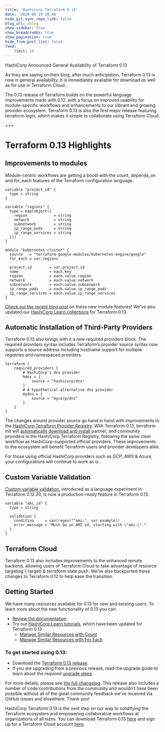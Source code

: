 ```yaml
---
title: 'Hashicorp Terraform 0.13'
date: '2020-08-19 20:48'
hide_git_sync_repo_link: false
blog_url: /blog
show_sidebar: true
show_breadcrumbs: true
show_pagination: true
hide_from_post_list: false
feed:
    limit: 10
---
```


HashiCorp Announced General Availability of Terraform 0.13

As they are saying on their blog, after much anticipation, Terraform 0.13 is now in general availability. It is immediately available for download as well as for use in Terraform Cloud.

The 0.13 release of Terraform builds on the powerful language improvements made with 0.12, with a focus on improved usability for module-specific workflows and enhancements to our vibrant and growing provider ecosystem. Terraform 0.13 is also the first major release featuring terraform login, which makes it simple to collaborate using Terraform Cloud.

===

# Terraform 0.13 Highlights
## Improvements to modules
Module-centric workflows are getting a boost with the count, depends_on and for_each features of the Terraform configuration language.
```
variable "project_id" {
  type = string
}

variable "regions" {
  type = map(object({
    region            = string
    network           = string
    subnetwork        = string
    ip_range_pods     = string
    ip_range_services = string
  }))
}

module "kubernetes_cluster" {
  source   = "terraform-google-modules/kubernetes-engine/google"
  for_each = var.regions

  project_id        = var.project_id
  name              = each.key
  region            = each.value.region
  network           = each.value.network
  subnetwork        = each.value.subnetwork
  ip_range_pods     = each.value.ip_range_pods
  ip_range_services = each.value.ip_range_services
}
```
[Check out the recent blog post](https://www.hashicorp.com/blog/terraform-0-13-brings-powerful-meta-arguments-to-modular-workflows) on these new module features! We've also updated our [HashiCorp Learn collections](https://learn.hashicorp.com/collections/terraform/configuration-language) for Terraform 0.13.

## Automatic Installation of Third-Party Providers
Terraform 0.13 also brings with it a new required providers block. The required providers syntax includes Terraform’s provider source syntax now supports a source address including hostname support for multiple registries and namespaced providers.
```
terraform {
    required_providers {
        # HashiCorp's dns provider
        hdns = {
            source = "hashicorp/dns"
        }
        # A hypothetical alternative dns provider
        mydns = {
            source = "mycorp/dns"
        }
    }
}
```
The changes around provider source go hand in hand with improvements to the [HashiCorp Terraform Provider Registry](https://registry.terraform.io/). With Terraform 0.13, terraform init will [automatically download and install](https://www.hashicorp.com/blog/automatic-installation-of-third-party-providers-with-terraform-0-13) partner, and community providers in the HashiCorp Terraform Registry, following the same clear workflow as HashiCorp-supported official providers. These improvements to the ecosystem will benefit Terraform users and provider developers alike.

For those using official HashiCorp providers such as GCP, AWS & Azure, your configurations will continue to work as is.

## Custom Variable Validation
[Custom variable validation](https://www.hashicorp.com/blog/custom-variable-validation-in-terraform-0-13), introduced as a language experiment in Terraform 0.12.20, is now a production-ready feature in Terraform 0.13.
```
variable "ami_id" {
  type = string

  validation {
    condition     = can(regex("^ami-", var.example))
    error_message = "Must be an AMI id, starting with \"ami-\"."
  }
}
```
## Terraform Cloud
Terraform 0.13 also includes improvements to the enhanced remote backend, allowing users of Terraform Cloud to take advantage of resource targeting (-target) & terraform state push. We’ve also backported these changes to Terraform 0.12 to help ease the transition.

## Getting Started
We have many resources available for 0.13 for new and existing users. To learn more about the new functionality of 0.13 you can:

* [Review the documentation](https://www.terraform.io/docs/cli-index.html)
* Try our [HashiCorp Learn tutorials](https://learn.hashicorp.com/terraform), which have been updated for Terraform 0.13
    * [Manage Similar Resources with Count](https://learn.hashicorp.com/tutorials/terraform/count)
    * [Manage Similar Resources with For Each](https://learn.hashicorp.com/tutorials/terraform/for-each)

### To get started using 0.13:

* Download the [Terraform 0.13 release](https://www.terraform.io/downloads.html).
* If you are upgrading from a previous release, read the upgrade guide to learn about the required [upgrade steps](https://www.terraform.io/upgrade-guides/0-13.html).

For more details, please see [the full changelog](https://github.com/hashicorp/terraform/blob/master/CHANGELOG.md). This release also includes a number of code contributions from the community and wouldn't have been possible without all of the great community feedback we've received via GitHub issues and elsewhere. Thank you!

HashiCorp Terraform 0.13 is the next step on our way to solidifying the Terraform ecosystem and empowering collaborative workflows at organizations of all sizes. You can download Terraform 0.13 [here](https://www.terraform.io/downloads.html) and sign up for a Terraform Cloud account [here](https://app.terraform.io/signup?utm_source=blog_0.12&utm_campaign=intro_tf_cloud_remote).